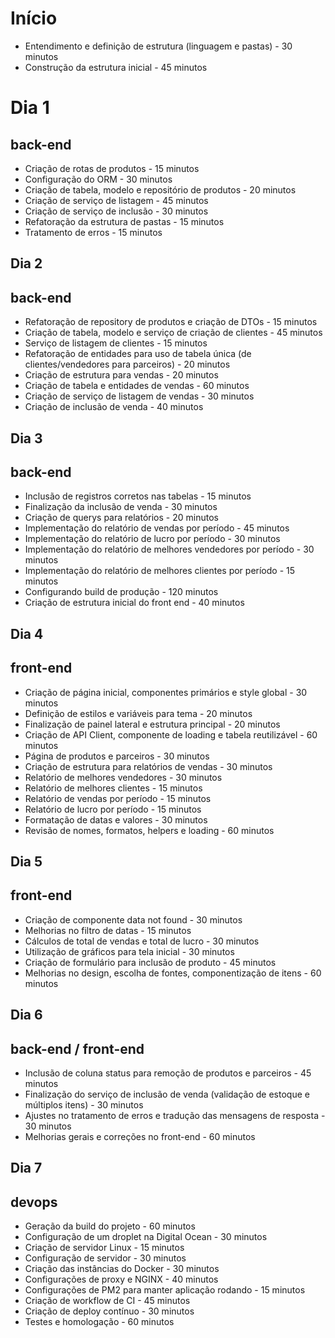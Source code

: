 # Início
- Entendimento e definição de estrutura (linguagem e pastas) - 30 minutos
- Construção da estrutura inicial - 45 minutos

# Dia 1
## back-end
- Criação de rotas de produtos - 15 minutos
- Configuração do ORM - 30 minutos
- Criação de tabela, modelo e repositório de produtos - 20 minutos
- Criação de serviço de listagem - 45 minutos
- Criação de serviço de inclusão - 30 minutos
- Refatoração da estrutura de pastas - 15 minutos
- Tratamento de erros - 15 minutos

## Dia 2
## back-end
- Refatoração de repository de produtos e criação de DTOs - 15 minutos
- Criação de tabela, modelo e serviço de criação de clientes - 45 minutos
- Serviço de listagem de clientes - 15 minutos
- Refatoração de entidades para uso de tabela única (de clientes/vendedores para parceiros) - 20 minutos
- Criação de estrutura para vendas - 20 minutos
- Criação de tabela e entidades de vendas - 60 minutos
- Criação de serviço de listagem de vendas - 30 minutos
- Criação de inclusão de venda - 40 minutos

## Dia 3
## back-end
- Inclusão de registros corretos nas tabelas - 15 minutos
- Finalização da inclusão de venda - 30 minutos
- Criação de querys para relatórios - 20 minutos
- Implementação do relatório de vendas por período - 45 minutos
- Implementação do relatório de lucro por período - 30 minutos
- Implementação do relatório de melhores vendedores por período - 30 minutos
- Implementação do relatório de melhores clientes por período - 15 minutos
- Configurando build de produção - 120 minutos
- Criação de estrutura inicial do front end - 40 minutos

## Dia 4
## front-end
- Criação de página inicial, componentes primários e style global - 30 minutos
- Definição de estilos e variáveis para tema - 20 minutos
- Finalização de painel lateral e estrutura principal - 20 minutos
- Criação de API Client, componente de loading e tabela reutilizável - 60 minutos
- Página de produtos e parceiros - 30 minutos
- Criação de estrutura para relatórios de vendas - 30 minutos
- Relatório de melhores vendedores - 30 minutos
- Relatório de melhores clientes - 15 minutos
- Relatório de vendas por período - 15 minutos
- Relatório de lucro por período - 15 minutos
- Formatação de datas e valores - 30 minutos
- Revisão de nomes, formatos, helpers e loading - 60 minutos

## Dia 5
## front-end
- Criação de componente data not found - 30 minutos
- Melhorias no filtro de datas - 15 minutos
- Cálculos de total de vendas e total de lucro - 30 minutos
- Utilização de gráficos para tela inicial - 30 minutos
- Criação de formulário para inclusão de produto - 45 minutos
- Melhorias no design, escolha de fontes, componentização de itens - 60 minutos

## Dia 6
## back-end / front-end
- Inclusão de coluna status para remoção de produtos e parceiros - 45 minutos
- Finalização do serviço de inclusão de venda (validação de estoque e múltiplos itens) - 30 minutos
- Ajustes no tratamento de erros e tradução das mensagens de resposta - 30 minutos
- Melhorias gerais e correções no front-end - 60 minutos

## Dia 7
## devops
- Geração da build do projeto - 60 minutos
- Configuração de um droplet na Digital Ocean - 30 minutos
- Criação de servidor Linux - 15 minutos
- Configuração de servidor - 30 minutos
- Criação das instâncias do Docker - 30 minutos
- Configurações de proxy e NGINX - 40 minutos
- Configurações de PM2 para manter aplicação rodando - 15 minutos
- Criação de workflow de CI - 45 minutos
- Criação de deploy contínuo - 30 minutos
- Testes e homologação - 60 minutos
